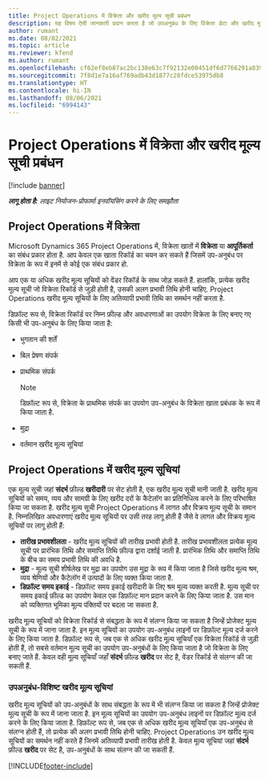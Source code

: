 ```yaml
---
title: Project Operations में विक्रेता और खरीद मूल्य सूची प्रबंधन
description: यह विषय ऐसी जानकारी प्रदान करता है जो उपअनुबंध के लिए विक्रेता डेटा और खरीद मूल्य सूचियों को बनाने और बनाए रखने में आपकी सहायता करेगी.
author: rumant
ms.date: 08/02/2021
ms.topic: article
ms.reviewer: kfend
ms.author: rumant
ms.openlocfilehash: cf62ef8eb87ac2bc138e63c7f92132e00451df6d7766291a8399a94a070799ab
ms.sourcegitcommit: 7f8d1e7a16af769adb43d1877c28fdce53975db8
ms.translationtype: HT
ms.contentlocale: hi-IN
ms.lasthandoff: 08/06/2021
ms.locfileid: "6994143"
---
```

# <a name="vendor-and-purchase-price-list-management-in-project-operations"></a>Project Operations में विक्रेता और खरीद मूल्य सूची प्रबंधन

[!include [banner](../../includes/dataverse-preview.md)]

_**लागू होता है:** लाइट नियोजन-प्रोफार्मा इनवॉयसिंग करने के लिए समझौता_

## <a name="vendors-in-project-operations"></a>Project Operations में विक्रेता

Microsoft Dynamics 365 Project Operations में, विक्रेता खातों में **विक्रेता** या **आपूर्तिकर्ता** का संबंध प्रकार होता है. आप केवल एक खाता रिकॉर्ड का चयन कर सकते हैं जिसमें उप-अनुबंध पर विक्रेता के रूप में इनमें से कोई एक संबंध प्रकार हो.

आप एक या अधिक खरीद मूल्य सूचियों को वेंडर रिकॉर्ड के साथ जोड़ सकते हैं. हालांकि, प्रत्येक खरीद मूल्य सूची जो विक्रेता रिकॉर्ड से जुड़ी होती है, उसकी अलग प्रभावी तिथि होनी चाहिए. Project Operations खरीद मूल्य सूचियों के लिए अतिव्यापी प्रभावी तिथि का समर्थन नहीं करता है.

डिफ़ॉल्ट रूप से, विक्रेता रिकॉर्ड पर निम्न फ़ील्ड और अवधारणाओं का उपयोग विक्रेता के लिए बनाए गए किसी भी उप-अनुबंध के लिए किया जाता है:

- भुगतान की शर्तें
- बिल प्रेषण संपर्क
- प्राथमिक संपर्क

    > [!NOTE]
    > डिफ़ॉल्ट रूप से, विक्रेता के प्राथमिक संपर्क का उपयोग उप-अनुबंध के विक्रेता खाता प्रबंधक के रूप में किया जाता है.

- मुद्रा
- वर्तमान खरीद मूल्य सूचियां

## <a name="purchase-price-lists-in-project-operations"></a>Project Operations में खरीद मूल्य सूचियां

एक मूल्य सूची जहां **संदर्भ** फ़ील्ड **खरीदारी** पर सेट होती है, एक खरीद मूल्य सूची मानी जाती है. खरीद मूल्य सूचियों को समय, व्यय और सामग्री के लिए खरीद दरों के कैटेलॉग का प्रतिनिधित्व करने के लिए परिभाषित किया जा सकता है. खरीद मूल्य सूची Project Operations में लागत और विक्रय मूल्य सूची के समान है. निम्नलिखित अवधारणाएं खरीद मूल्य सूचियों पर उसी तरह लागू होती हैं जैसे वे लागत और विक्रय मूल्य सूचियों पर लागू होती हैं:

- **तारीख प्रभावशीलता** - खरीद मूल्य सूचियों की तारीख प्रभावी होती है. तारीख प्रभावशीलता प्रत्येक मूल्य सूची पर प्रारंभिक तिथि और समाप्ति तिथि फ़ील्ड द्वारा दर्शाई जाती है. प्रारंभिक तिथि और समाप्ति तिथि के बीच का समय प्रभावी तिथि की अवधि है.
- **मुद्रा** - मूल्य सूची शीर्षलेख पर मुद्रा का उपयोग उस मुद्रा के रूप में किया जाता है जिसे खरीद मूल्य श्रम, व्यय श्रेणियों और कैटेलॉग में उत्पादों के लिए व्यक्त किया जाता है.
- **डिफ़ॉल्ट समय इकाई** - डिफ़ॉल्ट समय इकाई खरीदारी के लिए श्रम मूल्य व्यक्त करती है. मूल्य सूची पर समय इकाई फ़ील्ड का उपयोग केवल एक डिफ़ॉल्ट मान प्रदान करने के लिए किया जाता है. उस मान को व्यक्तिगत भूमिका मूल्य पंक्तियों पर बदला जा सकता है.

खरीद मूल्य सूचियों को विक्रेता रिकॉर्ड से संबद्धता के रूप में संलग्न किया जा सकता है जिन्हें प्रोजेक्ट मूल्य सूची के रूप में जाना जाता है. इन मूल्य सूचियों का उपयोग उप-अनुबंध लाइनों पर डिफ़ॉल्ट मूल्य दर्ज करने के लिए किया जाता है. डिफ़ॉल्ट रूप से, जब एक से अधिक खरीद मूल्य सूचियाँ एक विक्रेता रिकॉर्ड से जुड़ी होती हैं, तो सबसे वर्तमान मूल्य सूची का उपयोग उप-अनुबंधों के लिए किया जाता है जो विक्रेता के लिए बनाए जाते हैं. केवल वही मूल्य सूचियाँ जहाँ **संदर्भ** फ़ील्ड **खरीद** पर सेट है, वेंडर रिकॉर्ड से संलग्न की जा सकती हैं.

### <a name="subcontract-specific-purchase-price-lists"></a>उपअनुबंध-विशिष्ट खरीद मूल्य सूचियां

खरीद मूल्य सूचियों को उप-अनुबंधों के साथ संबद्धता के रूप में भी संलग्न किया जा सकता है जिन्हें प्रोजेक्ट मूल्य सूची के रूप में जाना जाता है. इन मूल्य सूचियों का उपयोग उप-अनुबंध लाइनों पर डिफ़ॉल्ट मूल्य दर्ज करने के लिए किया जाता है. डिफ़ॉल्ट रूप से, जब एक से अधिक खरीद मूल्य सूचियाँ एक उप-अनुबंध से संलग्न होती हैं, तो प्रत्येक की अलग प्रभावी तिथि होनी चाहिए. Project Operations उन खरीद मूल्य सूचियों का समर्थन नहीं करते हैं जिनमें अतिव्यापी प्रभावी तारीख होती है. केवल मूल्य सूचियां जहां **संदर्भ** फ़ील्ड **खरीद** पर सेट है, उप-अनुबंधों के साथ संलग्न की जा सकती हैं.

[!INCLUDE[footer-include](../../includes/footer-banner.md)]
